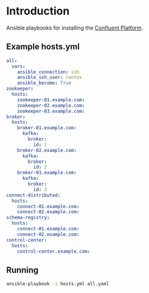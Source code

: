 # Introduction 

Ansible playbooks for installing the [Confluent Platform](http://www.confluent.io).

## Example hosts.yml

```yaml
all:
  vars:
    ansible_connection: ssh
    ansible_ssh_user: centos
    ansible_become: True
zookeeper:
  hosts:
    zookeeper-01.example.com:
    zookeeper-02.example.com:
    zookeeper-03.example.com:
broker:
  hosts:
    broker-01.example.com:
      kafka:
        broker:
          id: 1
    broker-02.example.com:
      kafka:
        broker:
          id: 2
    broker-03.example.com:
      kafka:
        broker:
          id: 3
connect-distributed:
  hosts:
    connect-01.example.com:
    connect-02.example.com:
schema-registry:
  hosts:
    connect-01.example.com:
    connect-02.example.com:
control-center:
  hosts:
    control-center.example.com:
```

## Running

```bash
ansible-playbook -i hosts.yml all.yaml
```